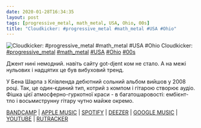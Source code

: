 ```yaml
---
date: 2020-01-28T16:34:35
layout: post
tags: [progressive_metal, math_metal, USA, Ohio, 00s]
title: "Cloudkicker: #progressive_metal #math_metal #USA #Ohio"
---
```

![Cloudkicker: #progressive_metal #math_metal #USA #Ohio](/assets/photos/photo_865@28-01-2020_16-34-35.jpg)
Cloudkicker: [#progressive_metal](/tags/#progressive_metal) [#math_metal](/tags/#math_metal) [#USA](/tags/#USA) [#Ohio](/tags/#Ohio) [#00s](/tags/#00s)

Джент нині немодний. навіть сайту got-djent ком не стало. А на межі нульових і надцятих це був вибуховий тренд.

У Бена Шарпа з Клівленда дебютний сольний альбом вийшов у 2008 році. Так, це один-єдиний тип, котрий з компом і гітарою створює аудіо. Фішка цієї атмосферно-гуркотної краси - в багатошаровості: ембієнт-тло і восьмиструнну гітару чутно майже окремо.

[BANDCAMP](https://cloudkicker.bandcamp.com/album/the-discovery-the-map-is-not-the-territory) | [APPLE MUSIC](https://music.apple.com/ru/album/the-discovery/615006874) | [SPOTIFY](https://open.spotify.com/album/6OhhQ53t2t5s65Vp7BtwWm) | [DEEZER](https://www.deezer.com/album/7405473?utm_source=deezer&amp;utm_content=album-7405473&amp;utm_term=1601611822_1580221975&amp;utm_medium=web) | [GOOGLE MUSIC](https://play.google.com/music/m/Bg7b4jknrpbrn4bsifh7sdeieuu?t=The_Discovery_-_Cloudkicker) | [YOUTUBE](https://www.youtube.com/playlist?list=OLAK5uy_kSLDzJmMonwkeJYz185raZe0ClAkStYrY) | [RUTRACKER](https://rutracker.org/forum/viewtopic.php?t=5125124)